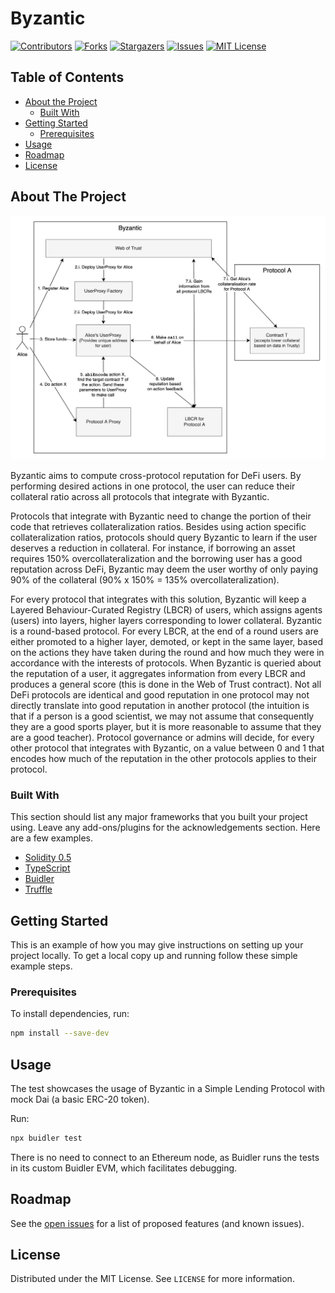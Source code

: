 # Byzantic

[![Contributors][contributors-shield]][contributors-url]
[![Forks][forks-shield]][forks-url]
[![Stargazers][stars-shield]][stars-url]
[![Issues][issues-shield]][issues-url]
[![MIT License][license-shield]][license-url]







<!-- TABLE OF CONTENTS -->
## Table of Contents

* [About the Project](#about-the-project)
  * [Built With](#built-with)
* [Getting Started](#getting-started)
  * [Prerequisites](#prerequisites)
* [Usage](#usage)
* [Roadmap](#roadmap)
* [License](#license)



<!-- ABOUT THE PROJECT -->
## About The Project

<img src="images/architecture.png" alt="Architecture Diagram">

Byzantic aims to compute cross-protocol reputation for DeFi users. By performing desired actions in one protocol, the user can reduce
their collateral ratio across all protocols that integrate with Byzantic.

Protocols that integrate with Byzantic need to change the portion of their code that retrieves collateralization ratios. Besides using action specific collateralization ratios, protocols should query Byzantic to learn if the user deserves a reduction in collateral. For instance, if borrowing an asset requires 150% overcollateralization and the borrowing user has a good reputation across DeFi, Byzantic may deem the user worthy of only paying 90% of the collateral (90% x 150% = 135% overcollateralization). 

For every protocol that integrates with this solution, Byzantic will keep a Layered Behaviour-Curated Registry (LBCR) of users, which assigns agents (users) into layers, higher layers corresponding to lower collateral. Byzantic is a round-based protocol. For every LBCR, at the end of a round users are either promoted to a higher layer, demoted, or kept in the same layer, based on the actions they have taken during the round and how much they were in accordance with the interests of protocols. When Byzantic is queried about the reputation of a user, it aggregates information from every LBCR and produces a general score (this is done in the Web of Trust contract). Not all DeFi protocols are identical and good reputation in one protocol may not directly translate into good reputation in another protocol (the intuition is that if a person is a good scientist, we may not assume that consequently they are a good sports player, but it is more reasonable to assume that they are a good teacher). Protocol governance or admins will decide, for every other protocol that integrates with Byzantic, on a value between 0 and 1 that encodes how much of the reputation in the other protocols applies to their protocol.

### Built With
This section should list any major frameworks that you built your project using. Leave any add-ons/plugins for the acknowledgements section. Here are a few examples.
* [Solidity 0.5](https://solidity.readthedocs.io/en/v0.5.0/050-breaking-changes.html)
* [TypeScript](https://www.typescriptlang.org/)
* [Buidler](https://buidler.dev/)
* [Truffle](https://www.trufflesuite.com/truffle)



<!-- GETTING STARTED -->
## Getting Started

This is an example of how you may give instructions on setting up your project locally.
To get a local copy up and running follow these simple example steps.

### Prerequisites

To install dependencies, run:
```sh
npm install --save-dev
```


<!-- USAGE EXAMPLES -->
## Usage

The test showcases the usage of Byzantic in a Simple Lending Protocol with mock Dai (a basic ERC-20 token).

Run:
```sh
npx buidler test
```

There is no need to connect to an Ethereum node, as Buidler runs the tests in its custom Buidler EVM, which facilitates debugging.



<!-- ROADMAP -->
## Roadmap

See the [open issues](https://github.com/savudani8/Byzantic/issues) for a list of proposed features (and known issues).


<!-- LICENSE -->
## License

Distributed under the MIT License. See `LICENSE` for more information.



<!-- MARKDOWN LINKS & IMAGES -->
<!-- https://www.markdownguide.org/basic-syntax/#reference-style-links -->
[contributors-shield]: https://img.shields.io/github/contributors/savudani8/Byzantic.svg?style=flat-square
[contributors-url]: https://github.com/savudani8/Byzantic/graphs/contributors
[forks-shield]: https://img.shields.io/github/forks/savudani8/Byzantic.svg?style=flat-square
[forks-url]: https://github.com/savudani8/Byzantic/network/members
[stars-shield]: https://img.shields.io/github/stars/savudani8/Byzantic.svg?style=flat-square
[stars-url]: https://github.com/savudani8/Byzantic/stargazers
[issues-shield]: https://img.shields.io/github/issues/savudani8/Byzantic.svg?style=flat-square
[issues-url]: https://github.com/savudani8/Byzantic/issues
[license-shield]: https://img.shields.io/github/license/savudani8/Byzantic.svg?style=flat-square
[license-url]: https://github.com/savudani8/Byzantic/blob/master/LICENSE.txt
[product-screenshot]: images/architecture.png
